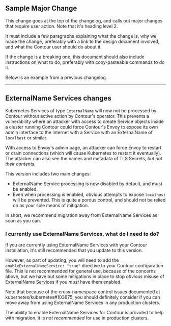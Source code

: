 ## Sample Major Change

This change goes at the top of the changelog, and calls out major changes
that require user action. Note that it's heading level 2.

It must include a few paragraphs explaining what the change is, why we made the
change, preferably with a link to the design document involved, and what the
Contour user should do about it.

If the change is a breaking one, this document should also include instructions
on what to do, preferably with copy-pasteable commands to do it.

Below is an example from a previous changelog.

---
## ExternalName Services changes

Kubernetes Services of type `ExternalName` will now not be processed by Contour without active action by Contour's operator. This prevents a vulnerability where an attacker with access to create Service objects inside a cluster running Contour could force Contour's Envoy to expose its own admin interface to the internet with a Service with an ExternalName of `localhost` or similar.

With access to Envoy's admin page, an attacker can force Envoy to restart or drain connections (which will cause Kubernetes to restart it eventually). The attacker can also see the names and metadata of TLS Secrets, *but not their contents*.

This version includes two main changes:
- ExternalName Service processing is now disabled by default, and must be enabled.
- Even when processing is enabled, obvious attempts to expose `localhost` will be prevented. This is quite a porous control, and should not be relied on as your sole means of mitigation.

In short, we recommend migration away from ExternalName Services as soon as you can.

### I currently use ExternalName Services, what do I need to do?

If you are currently using ExternalName Services with your Contour installation, it's still recommended that you update to this version.

However, as part of updating, you will need to add the `enableExternalNameService: "true"` directive to your Contour configuration file. This is not recommended for general use, because of the concerns above, but we have but some mitigations in place to stop *obvious* misuse of ExternalName Services if you *must* have them enabled.

Note that because of the cross-namespace control issues documented at kubernetes/kubernetes#103675, you should definitely consider if you can move away from using ExternalName Services in any production clusters.

The ability to enable ExternalName Services for Contour is provided to help with migration, it is *not recommended* for use in production clusters.